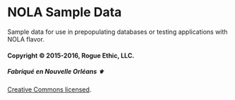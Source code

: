 # NOLA Sample Data

Sample data for use in prepopulating databases or testing applications with NOLA flavor.

#### Copyright © 2015-2016, Rogue Ethic, LLC.
##### Fabriqué en Nouvelle Orléans ⚜

[Creative Commons licensed](LICENSE.markdown).
